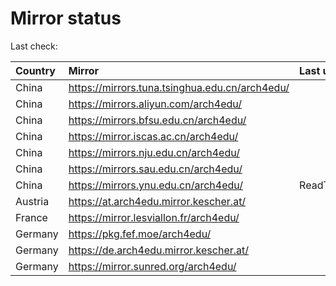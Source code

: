<script src="./time.js"></script>
# Mirror status
Last check: <script type="text/javascript">localize(1680232776.1476047);</script>

|Country|Mirror|Last update|
|:------|:-----|:----------|
|China|https://mirrors.tuna.tsinghua.edu.cn/arch4edu/|<script type="text/javascript">localize(1680201153);</script>|
|China|https://mirrors.aliyun.com/arch4edu/|<script type="text/javascript">localize(1680201153);</script>|
|China|https://mirrors.bfsu.edu.cn/arch4edu/|<script type="text/javascript">localize(1680201153);</script>|
|China|https://mirror.iscas.ac.cn/arch4edu/|<script type="text/javascript">localize(1680201153);</script>|
|China|https://mirrors.nju.edu.cn/arch4edu/|<script type="text/javascript">localize(1680158113);</script>|
|China|https://mirrors.sau.edu.cn/arch4edu/|<script type="text/javascript">localize(1673850842);</script>|
|China|https://mirrors.ynu.edu.cn/arch4edu/|ReadTimeout|
|Austria|https://at.arch4edu.mirror.kescher.at/|<script type="text/javascript">localize(1680201153);</script>|
|France|https://mirror.lesviallon.fr/arch4edu/|<script type="text/javascript">localize(1680201153);</script>|
|Germany|https://pkg.fef.moe/arch4edu/|<script type="text/javascript">localize(1680201153);</script>|
|Germany|https://de.arch4edu.mirror.kescher.at/|<script type="text/javascript">localize(1680201153);</script>|
|Germany|https://mirror.sunred.org/arch4edu/|<script type="text/javascript">localize(1680201153);</script>|

<script src="./tablefilter/tablefilter.js"></script>
<script src="./table.js"></script>